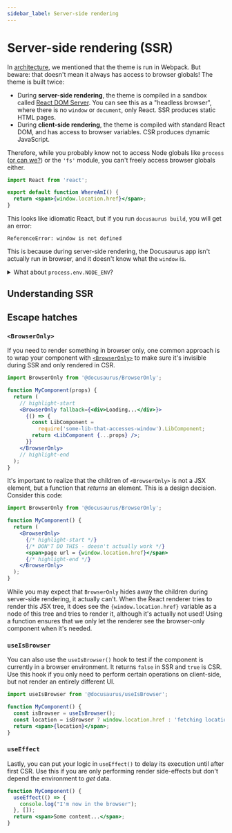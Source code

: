 ```yaml
---
sidebar_label: Server-side rendering
---
```


# Server-side rendering (SSR)

In [architecture](architecture.md), we mentioned that the theme is run in Webpack. But beware: that doesn't mean it always has access to browser globals! The theme is built twice:

- During **server-side rendering**, the theme is compiled in a sandbox called [React DOM Server](https://reactjs.org/docs/react-dom-server.html). You can see this as a "headless browser", where there is no `window` or `document`, only React. SSR produces static HTML pages.
- During **client-side rendering**, the theme is compiled with standard React DOM, and has access to browser variables. CSR produces dynamic JavaScript.

Therefore, while you probably know not to access Node globals like `process` ([or can we?](#node-env)) or the `'fs'` module, you can't freely access browser globals either.

```jsx
import React from 'react';

export default function WhereAmI() {
  return <span>{window.location.href}</span>;
}
```

This looks like idiomatic React, but if you run `docusaurus build`, you will get an error:

```
ReferenceError: window is not defined
```

This is because during server-side rendering, the Docusaurus app isn't actually run in browser, and it doesn't know what the `window` is.

<details id="node-env">

<summary>What about <code>process.env.NODE_ENV</code>?</summary>

One exception to the "no Node globals" rule is `process.env.NODE_ENV`. In fact, you can use it in React, because Webpack injects this variable as a global:

```jsx
import React from 'react';

export default function expensiveComp() {
  if (process.env.NODE_ENV === 'development') {
    return <>This component is not shown in development</>;
  }
  const res = someExpensiveOperationThatLastsALongTime();
  return <>{res}</>;
}
```

During Webpack build, the `process.env.NODE_ENV` will be replaced with the value, either `'development'` or `'production'`. You will then get different build results after treeshaking:

import Tabs from '@theme/Tabs'; import TabItem from '@theme/TabItem';

<Tabs>
<TabItem value="Development">

```diff
import React from 'react';

export default function expensiveComp() {
  // highlight-next-line
  if ('development' === 'development') {
+   return <>This component is not shown in development</>;
  }
- const res = someExpensiveOperationThatLastsALongTime();
- return <>{res}</>;
}
```

</TabItem>
<TabItem value="Production">

```diff
import React from 'react';

export default function expensiveComp() {
  // highlight-next-line
- if ('production' === 'development') {
-   return <>This component is not shown in development</>;
- }
+ const res = someExpensiveOperationThatLastsALongTime();
+ return <>{res}</>;
}
```

</TabItem>
</Tabs>
</details>

## Understanding SSR

## Escape hatches

### `<BrowserOnly>`

If you need to render something in browser only, one common approach is to wrap your component with [`<BrowserOnly>`](../docusaurus-core.md#browseronly) to make sure it's invisible during SSR and only rendered in CSR.

```jsx
import BrowserOnly from '@docusaurus/BrowserOnly';

function MyComponent(props) {
  return (
    // highlight-start
    <BrowserOnly fallback={<div>Loading...</div>}>
      {() => {
        const LibComponent =
          require('some-lib-that-accesses-window').LibComponent;
        return <LibComponent {...props} />;
      }}
    </BrowserOnly>
    // highlight-end
  );
}
```

It's important to realize that the children of `<BrowserOnly>` is not a JSX element, but a function that _returns_ an element. This is a design decision. Consider this code:

```jsx
import BrowserOnly from '@docusaurus/BrowserOnly';

function MyComponent() {
  return (
    <BrowserOnly>
      {/* highlight-start */}
      {/* DON'T DO THIS - doesn't actually work */}
      <span>page url = {window.location.href}</span>
      {/* highlight-end */}
    </BrowserOnly>
  );
}
```

While you may expect that `BrowserOnly` hides away the children during server-side rendering, it actually can't. When the React renderer tries to render this JSX tree, it does see the `{window.location.href}` variable as a node of this tree and tries to render it, although it's actually not used! Using a function ensures that we only let the renderer see the browser-only component when it's needed.

### `useIsBrowser`

You can also use the `useIsBrowser()` hook to test if the component is currently in a browser environment. It returns `false` in SSR and `true` is CSR. Use this hook if you only need to perform certain operations on client-side, but not render an entirely different UI.

```jsx
import useIsBrowser from '@docusaurus/useIsBrowser';

function MyComponent() {
  const isBrowser = useIsBrowser();
  const location = isBrowser ? window.location.href : 'fetching location...';
  return <span>{location}</span>;
}
```

### `useEffect`

Lastly, you can put your logic in `useEffect()` to delay its execution until after first CSR. Use this if you are only performing render side-effects but don't depend the environment to _get_ data.

```jsx
function MyComponent() {
  useEffect(() => {
    console.log("I'm now in the browser");
  }, []);
  return <span>Some content...</span>;
}
```

